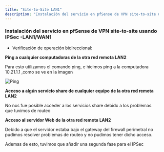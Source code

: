 ```yaml
---
title: "Site-to-Site LAN1"
description: "Instalación del servicio en pfSense de VPN site-to-site usando IPSec -LAN1/WAN1"
---
```


### Instalación del servicio en pfSense de VPN site-to-site usando IPSec -LAN1/WAN1

- Verificación de operación bidireccional:

**Ping a cualquier computadoras de la otra red remota LAN2**

Para esto utilizamos el comando ping, e hicimos ping a la computadora 10.21.1.1 ,como se ve en la imagen

![Ping](/ping.png)

**Acceso a algún servicio share de cualquier equipo de la otra red remota LAN2**

No nos fue posible acceder a los servicios share debido a los problemas que tuvimos de routeo

**Acceso al servidor Web de la otra red remota LAN2**

Debido a que el servidor estaba bajo el gateway del firewall perimetral no pudimos resolver problemas de routeo y no pudimos tener dicho acceso.

Ademas de esto, tuvimos que añadir una segunda fase para el IPSec